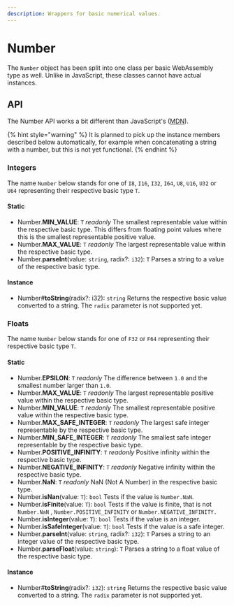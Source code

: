 ```yaml
---
description: Wrappers for basic numerical values.
---
```


# Number

The `Number` object has been split into one class per basic WebAssembly type as well. Unlike in JavaScript, these classes cannot have actual instances.

## API

The Number API works a bit different than JavaScript's \([MDN](https://developer.mozilla.org/en-US/docs/Web/JavaScript/Reference/Global_Objects/Number)\).

{% hint style="warning" %}
It is planned to pick up the instance members described below automatically, for example when concatenating a string with a number, but this is not yet functional.
{% endhint %}

### Integers

The name `Number` below stands for one of `I8`, `I16`, `I32`, `I64`, `U8`, `U16`, `U32` or `U64` representing their respective basic type `T`.

#### Static

* Number.**MIN\_VALUE**: `T` _readonly_ The smallest representable value within the respective basic type. This differs from floating point values where this is the smallest representable positive value.
* Number.**MAX\_VALUE**: `T` _readonly_ The largest representable value within the respective basic type.
* Number.**parseInt**\(value: `string`, radix?: `i32`\): `T` Parses a string to a value of the respective basic type.

#### Instance

* Number\#**toString**\(radix?: i32\): `string` Returns the respective basic value converted to a string. The `radix` parameter is not supported yet.

### Floats

The name `Number` below stands for one of `F32` or `F64` representing their respective basic type `T`.

#### Static

* Number.**EPSILON**: `T` _readonly_ The difference between `1.0` and the smallest number larger than `1.0`.
* Number.**MAX\_VALUE**: `T` _readonly_ The largest representable positive value within the respective basic type.
* Number.**MIN\_VALUE**: `T` _readonly_ The smallest representable positive value within the respective basic type.
* Number.**MAX\_SAFE\_INTEGER**: `T` _readonly_ The largest safe integer representable by the respective basic type.
* Number.**MIN\_SAFE\_INTEGER**: `T` _readonly_ The smallest safe integer representable by the respective basic type.
* Number.**POSITIVE\_INFINITY**: `T` _readonly_ Positive infinity within the respective basic type.
* Number.**NEGATIVE\_INFINITY**: `T` _readonly_ Negative infinity within the respective basic type.
* Number.**NaN**: `T` _readonly_ NaN \(Not A Number\) in the respective basic type.
* Number.**isNan**\(value: `T`\): `bool` Tests if the value is `Number.NaN`.
* Number.**isFinite**\(value: `T`\): `bool` Tests if the value is finite, that is not `Number.NaN` , `Number.POSITIVE_INFINITY` or `Number.NEGATIVE_INFINITY.`
* Number.**isInteger**\(value: `T`\): `bool` Tests if the value is an integer.
* Number.**isSafeInteger**\(value: `T`\): `bool` Tests if the value is a safe integer.
* Number.**parseInt**\(value: `string`, radix?: `i32`\): `T` Parses a string to an integer value of the respective basic type.
* Number.**parseFloat**\(value: `string`\): `T` Parses a string to a float value of the respective basic type.

#### Instance

* Number\#**toString**\(radix?: `i32`\): `string` Returns the respective basic value converted to a string. The `radix` parameter is not supported yet.

